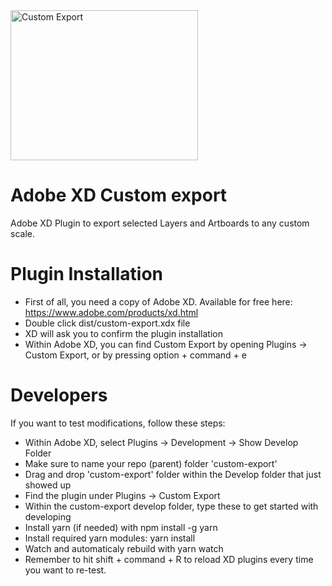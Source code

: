 <img width="300" height="240" src="https://raw.githubusercontent.com/chrometaphore/custom-export/master/32b4e7d2e0b1992e09f8fc5cca71da25.png" alt="Custom Export" />

# Adobe XD Custom export
Adobe XD Plugin to export selected Layers and Artboards to any custom scale.

# Plugin Installation
- First of all, you need a copy of Adobe XD. Available for free here: https://www.adobe.com/products/xd.html
- Double click dist/custom-export.xdx file
- XD will ask you to confirm the plugin installation
- Within Adobe XD, you can find Custom Export by opening Plugins -> Custom Export, or by pressing option + command + e

# Developers
If you want to test modifications, follow these steps:
- Within Adobe XD, select Plugins -> Development -> Show Develop Folder
- Make sure to name your repo (parent) folder 'custom-export'
- Drag and drop 'custom-export' folder within the Develop folder that just showed up
- Find the plugin under Plugins -> Custom Export
- Within the custom-export develop folder, type these to get started with developing
- Install yarn (if needed) with
    npm install -g yarn
- Install required yarn modules:
    yarn install
- Watch and automaticaly rebuild with
    yarn watch
- Remember to hit shift + command + R to reload XD plugins every time you want to re-test.
